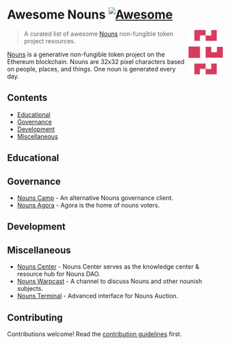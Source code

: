 # Awesome Nouns [![Awesome](https://awesome.re/badge.svg)](https://awesome.re)

<!--lint ignore double-link-->
[<img src="assets/nouns-logo.svg" align="right" width="80" alt="Nouns DAO">](https://nouns.wtf)

<!--lint ignore double-link-->
> A curated list of awesome [Nouns](https://nouns.wtf) non-fungible token project resources. 

<!--lint ignore double-link-->
[Nouns](https://nouns.wtf) is a generative non-fungible token project on the Ethereum blockchain.
Nouns are 32x32 pixel characters based on people, places, and things. One noun is generated every day.

## Contents

- [Educational](#educational)
- [Governance](#governance)
- [Development](#development)
- [Miscellaneous](#miscellaneous)

## Educational


## Governance
- [Nouns Camp](https://nouns.camp) - An alternative Nouns governance client.
- [Nouns Agora](https://www.nounsagora.com) - Agora is the home of nouns voters.

## Development


## Miscellaneous
- [Nouns Center](https://nouns.center/) - Nouns Center serves as the knowledge center & resource hub for Nouns DAO.
- [Nouns Warpcast](https://warpcast.com/~/channel/nouns) - A channel to discuss Nouns and other nounish subjects.
- [Nouns Terminal](https://nouns.sh) - Advanced interface for Nouns Auction.

## Contributing

Contributions welcome! Read the [contribution guidelines](CONTRIBUTING.md) first.
